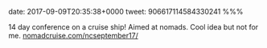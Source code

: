 date: 2017-09-09T20:35:38+0000
tweet: 906617114584330241
%%%

14 day conference on a cruise ship! Aimed at nomads. Cool idea but not for me. [nomadcruise.com/ncseptember17/](https://www.nomadcruise.com/ncseptember17/)
